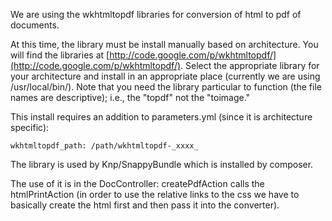 We are using the wkhtmltopdf libraries for conversion of html to pdf of documents.

At this time, the library must be install manually based on architecture.  You will find the libraries at
[http://code.google.com/p/wkhtmltopdf/](http://code.google.com/p/wkhtmltopdf/).  Select the appropriate library for your architecture and install in an appropriate place (currently we are using /usr/local/bin/).
Note that you need the library particular to function (the file names are descriptive); i.e., the "topdf" not the "toimage."

This install requires an addition to parameters.yml (since it is architecture specific):

    wkhtmltopdf_path: /path/wkhtmltopdf-_xxxx_

The library is used by Knp/SnappyBundle which is installed by composer.

The use of it is in the DocController:  createPdfAction calls the htmlPrintAction (in order to use the relative links to the css we have to basically create the html first and then pass it into the converter).
